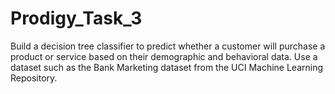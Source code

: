 # Prodigy_Task_3

Build a decision tree classifier to predict whether a customer will purchase a product or service based on their demographic and behavioral data. Use a dataset such as the Bank Marketing dataset from the UCI Machine Learning Repository.

